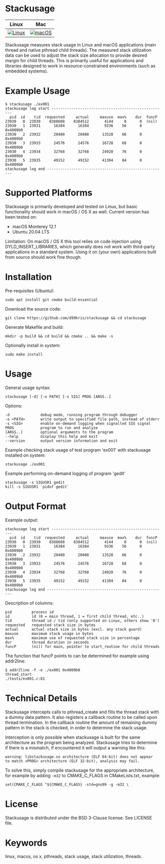 Stackusage
==========

| **Linux** | **Mac** |
|-----------|---------|
| [![Linux](https://github.com/d99kris/stackusage/workflows/Linux/badge.svg)](https://github.com/d99kris/stackusage/actions?query=workflow%3ALinux) | [![macOS](https://github.com/d99kris/stackusage/workflows/macOS/badge.svg)](https://github.com/d99kris/stackusage/actions?query=workflow%3AmacOS) |

Stackusage measures stack usage in Linux and macOS applications (main thread
and native pthread child threads). The measured stack utilization data can be
used to adjust the stack size allocation to provide desired margin for child
threads. This is primarily useful for applications and libraries designed to
work in resource-constrained environments (such as embedded systems).

Example Usage
=============

    $ stackusage ./ex001
    stackusage log start ----------------------------------------------------
      pid  id    tid  requested     actual     maxuse  max%    dur  funcP
    23930   0  23930    8388608    8384512       4144     0      0  (nil)
    23930   1  23931      16384      16384       9336    56      0  0x4009b0
    23930   2  23932      20480      20480      13528    66      0  0x4009b0
    23930   3  23933      24576      24576      16728    68      0  0x4009b0
    23930   4  23934      32768      32768      24920    76      0  0x4009b0
    23930   5  23935      49152      49152      41304    84      0  0x4009b0
    stackusage log end ------------------------------------------------------

Supported Platforms
===================
Stackusage is primarily developed and tested on Linux, but basic
functionality should work in macOS / OS X as well. Current version has been
tested on:
- macOS Monterey 12.1
- Ubuntu 20.04 LTS

Limitation: On macOS / OS X this tool relies on code injection using
DYLD_INSERT_LIBRARIES, which generally does not work with third-party
applications in a standard system. Using it on (your own) applications built
from source should work fine though.

Installation
============
Pre-requisites (Ubuntu):

    sudo apt install git cmake build-essential

Download the source code:

    git clone https://github.com/d99kris/stackusage && cd stackusage

Generate Makefile and build:

    mkdir -p build && cd build && cmake .. && make -s

Optionally install in system:

    sudo make install

Usage
=====

General usage syntax:

    stackusage [-d] [-o PATH] [-s SIG] PROG [ARGS..]

Options:

    -d              debug mode, running program through debugger
    -o <PATH>       write output to specified file path, instead of stderr
    -s <SIG>        enable on-demand logging when signalled SIG signal
    PROG            program to run and analyze
    [ARGS..]        optional arguments to the program
    --help          display this help and exit
    --version       output version information and exit

Example checking stack usage of test program 'ex001' with stackusage installed
on system:

    stackusage ./ex001

Example performing on-demand logging of program 'gedit'

    stackusage -s SIGUSR1 gedit
    kill -s SIGUSR1 `pidof gedit`

Output Format
=============
Example output:

    stackusage log start ----------------------------------------------------
      pid  id    tid  requested     actual     maxuse  max%    dur  funcP
    23930   0  23930    8388608    8384512       4144     0      0  (nil)
    23930   1  23931      16384      16384       9336    56      0  0x4009b0
    23930   2  23932      20480      20480      13528    66      0  0x4009b0
    23930   3  23933      24576      24576      16728    68      0  0x4009b0
    23930   4  23934      32768      32768      24920    76      0  0x4009b0
    23930   5  23935      49152      49152      41304    84      0  0x4009b0
    stackusage log end ------------------------------------------------------

Description of columns:

    pid         process id
    id          id (0 = main thread, 1 = first child thread, etc..)
    tid         thread id / tid (only supported on Linux, others show '0')
    requested   requested stack size in bytes
    actual      actual stack size in bytes (excl. any stack guard)
    maxuse      maximum stack usage in bytes
    max%        maximum use of requested stack size in percentage
    dur         thread duration in seconds
    funcP       (nil) for main, pointer to start_routine for child threads

The function that funcP points to can be determined for example using
addr2line:

    $ addr2line -f -e ./ex001 0x4009b0
    thread_start
    ./tests/ex001.c:81

Technical Details
=================
Stackusage intercepts calls to pthread_create and fills the thread
stack with a dummy data pattern. It also registers a callback routine to be
called upon thread termination. In the callback routine the amount of remaining
dummy pattern in the stack is checked, in order to determine the stack usage.

Interception is only possible when stackusage is built for the same
architecture as the program being analyzed. Stackusage tries to determine if
there is a mismatch, if encountered it will output a warning like this:

    warning: libstackusage.so architecture (ELF 64-bit) does not appear
    to match <PROG> architecture (ELF 32-bit), analysis may fail.

To solve this, simply compile stackusage for the appropriate architecture, for
example by adding `-m32` to CMAKE_C_FLAGS in CMakeLists.txt, example:

    set(CMAKE_C_FLAGS "${CMAKE_C_FLAGS} -std=gnu99 -g -m32 \

License
=======
Stackusage is distributed under the BSD 3-Clause license. See LICENSE file.

Keywords
========
linux, macos, os x, pthreads, stack usage, stack utilization, threads.

